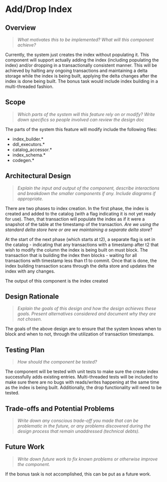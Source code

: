 # Add/Drop Index

## Overview

>*What motivates this to be implemented? What will this component achieve?*

Currently, the system just creates the index without populating it. This component will support actually adding the index (including populating the index) and/or dropping in a transactionally consistent manner. This will be achieved by halting any ongoing transactions and maintaining a delta storage while the index is being built, applying the delta changes after the index is done being built. The bonus task would include index building in a multi-threaded fashion.

## Scope
>*Which parts of the system will this feature rely on or modify? Write down specifics so people involved can review the design doc*

The parts of the system this feature will modify include the following files:
 - index_builder.\*
 - ddl_executors.\*
 - catalog_accessor.\*
 - index_schema.\*
 - codegen.\*


## Architectural Design
>*Explain the input and output of the component, describe interactions and breakdown the smaller components if any. Include diagrams if appropriate.*

There are two phases to index creation. In the first phase, the index is created and added to the catalog (with a flag indicating it is not yet ready for use). Then, that transaction will populate the index as if it were a snapshot of the table at the timestamp of the transaction. _Are we using the standard delta store here or are we maintaining a separate delta store_?

At the start of the next phase (which starts at t2), a separate flag is set in the catalog - indicating that any transactions with a timestamp after t2 that wish to modify the column the index is being built on must block. The transaction that is building the index then blocks - waiting for all transactions with timestamp less than t1 to commit. Once that is done, the index building transaction scans through the delta store and updates the index with any changes.

The output of this component is the index created

## Design Rationale
>*Explain the goals of this design and how the design achieves these goals. Present alternatives considered and document why they are not chosen.*

The goals of the above design are to ensure that the system knows when to block and when to not, through the utilization of transaction timestamps.

## Testing Plan
>*How should the component be tested?*

The component will be tested with unit tests to make sure the create index successfully adds existing entries. Multi-threaded tests will be included to make sure there are no bugs with reads/writes happening at the same time as the index is being built. Additionally, the drop functionality will need to be tested.


## Trade-offs and Potential Problems
>*Write down any conscious trade-off you made that can be problematic in the future, or any problems discovered during the design process that remain unaddressed (technical debts).*

## Future Work
>*Write down future work to fix known problems or otherwise improve the component.*

If the bonus task is not accomplished, this can be put as a future work.


